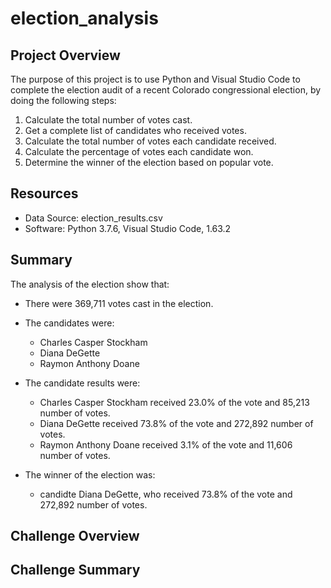 # election_analysis

## Project Overview 

The purpose of this project is to use Python and Visual Studio Code to complete the election audit of a recent Colorado congressional election, by doing the following steps:

1. Calculate the total  number of votes cast.
2. Get a complete list of candidates who received votes.
3. Calculate the total number of votes each candidate received.
4. Calculate the percentage of votes each candidate won.
5. Determine the winner of the election based on popular vote.

## Resources
- Data Source: election_results.csv
- Software: Python 3.7.6, Visual Studio Code, 1.63.2

## Summary

The analysis of the election show that: 
- There were 369,711 votes cast in the election.
- The candidates were: 
    - Charles Casper Stockham
    - Diana DeGette
    - Raymon Anthony Doane

- The candidate results were:
    - Charles Casper Stockham received 23.0% of the vote and 85,213 number of votes.
    - Diana DeGette received 73.8% of the vote and 272,892 number of votes.
    - Raymon Anthony Doane received 3.1% of the vote and 11,606 number of votes.

- The winner of the election was: 
    -  candidte Diana DeGette, who received 73.8% of the vote and 272,892 number of votes.

## Challenge Overview

## Challenge Summary


